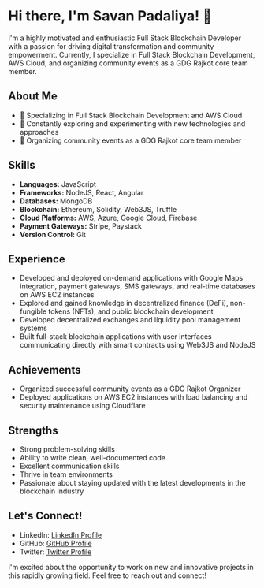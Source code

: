# Hi there, I'm Savan Padaliya! 👋

I'm a highly motivated and enthusiastic Full Stack Blockchain Developer with a passion for driving digital transformation and community empowerment. Currently, I specialize in Full Stack Blockchain Development, AWS Cloud, and organizing community events as a GDG Rajkot core team member.

## About Me
- 💼 Specializing in Full Stack Blockchain Development and AWS Cloud
- 🌱 Constantly exploring and experimenting with new technologies and approaches
- 👯 Organizing community events as a GDG Rajkot core team member

## Skills
- **Languages:** JavaScript
- **Frameworks:** NodeJS, React, Angular
- **Databases:** MongoDB
- **Blockchain:** Ethereum, Solidity, Web3JS, Truffle
- **Cloud Platforms:** AWS, Azure, Google Cloud, Firebase
- **Payment Gateways:** Stripe, Paystack
- **Version Control:** Git

## Experience
- Developed and deployed on-demand applications with Google Maps integration, payment gateways, SMS gateways, and real-time databases on AWS EC2 instances
- Explored and gained knowledge in decentralized finance (DeFi), non-fungible tokens (NFTs), and public blockchain development
- Developed decentralized exchanges and liquidity pool management systems
- Built full-stack blockchain applications with user interfaces communicating directly with smart contracts using Web3JS and NodeJS

## Achievements
- Organized successful community events as a GDG Rajkot Organizer
- Deployed applications on AWS EC2 instances with load balancing and security maintenance using Cloudflare

## Strengths
- Strong problem-solving skills
- Ability to write clean, well-documented code
- Excellent communication skills
- Thrive in team environments
- Passionate about staying updated with the latest developments in the blockchain industry

## Let's Connect!
- LinkedIn: [LinkedIn Profile](https://www.linkedin.com/in/savanpadaliya/)
- GitHub: [GitHub Profile](https://github.com/PadaliyaSavan88)
- Twitter: [Twitter Profile](https://twitter.com/padaliya_savan)

I'm excited about the opportunity to work on new and innovative projects in this rapidly growing field. Feel free to reach out and connect!
